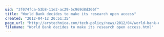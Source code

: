```yaml
---
uid: "3f074fca-53b8-11e2-ac29-5c969d8d366f"
title: "World Bank decides to make its research open access"
created: "2012-04-12 20:51:35"
page_url: "http://arstechnica.com/tech-policy/news/2012/04/world-bank-decides-to-make-its-research-open-access.ars"
filename: "World Bank decides to make its research open access.html"
---
```

